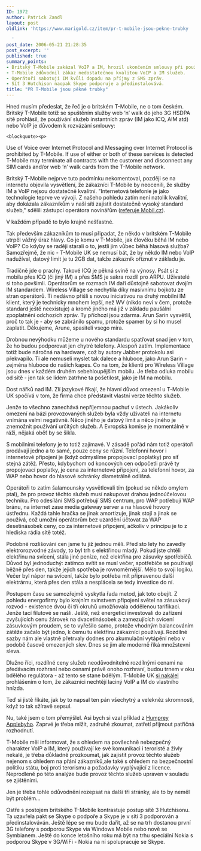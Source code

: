 ```yaml
---
ID: 1972
author: Patrick Zandl
layout: post
oldlink: 'https://www.marigold.cz/item/pr-t-mobile-jsou-pekne-trubky

  '
post_date: 2006-05-21 21:28:35
post_excerpt: ''
published: true
summary_points:
- Britský T-Mobile zakázal VoIP a IM, hrozil ukončením smlouvy při používání.
- T-Mobile zdůvodnil zákaz nedostatečnou kvalitou VoIP a IM služeb.
- Operátoři sabotují IM kvůli dopadu na příjmy z SMS zpráv.
- Síť 3 Hutchison naopak Skype podporuje a předinstalovává.
title: "PR T-Mobile jsou pěkné trubky"
---
```


<p>Hned musím předeslat, že řeč je o britském T-Mobile, ne o tom českém. Britský T-Mobile totiž se spuštěním služby  web ‘n’ walk do jeho 3G HSDPA sítě prohlásil, že používání služeb instantních zpráv (IM jako ICQ, AIM atd) nebo VoIP je důvodem k rozvázání smlouvy:</p>

	<blockquote><p>
Use of Voice over Internet Protocol and Messaging over Internet Protocol is prohibited by T-Mobile. If use of either or both of these services is detected T-Mobile may terminate all contracts with the customer and disconnect any SIM cards and/or web ‘n’ walk cards from the T-Mobile network.</p>
</blockquote>
<p>Britský T-Mobile nejprve tuto podmínku nekomentoval, později se na internetu objevila vysvětlení, že zákazníci T-Mobile by neocenili, že služby IM a VoIP nejsou dostatečně kvalitní. "Internetová telefonie je jako technologie teprve ve vývoji. Z našeho pohledu zatím není natolik kvalitní, aby dokázala zákazníkům v naší síti zajistit dostatečně vysoký standard služeb," sdělili zástupci operátora novinářům (<a href="http://mobil.idnes.cz/t-mobile-uk-levne-volani-neni-v-zajmu-nasich-zakazniku-pfb-/mob_svet.asp?c=A060512_101353_mob_svet_dno">referuje Mobil.cz</a>). </p>

<p>V každém případě to bylo krajně nešťastné. </p>

<p>Tak především zákazníkům to musí připadat, že někdo v britském T-Mobile utrpěl vážný úraz hlavy. Co je komu v T-Mobile, jak člověku běhá IM nebo VoIP? Co kdyby se raději starali o to, jestli jim vůbec běhá hlasová služba? Samozřejmě, že nic - T-Mobile UK se nemusí bát, že by někdo IM nebo VoIP nadužíval, datový limit je tu 2GB dat, takže zákazník oříznut v základu je. </p>

<p>Tradičně jde o prachy. Takové ICQ je pěkná svině na výnosy. Psát si z mobilu přes ICQ (či jiný IM) a přes SMS je sakra rozdíl pro ARPU. Uživatelé si toho povšimli. Operátorům se rozmach IM daří důstojně sabotovat dvojím IM standardem. Wireless Village se nechytila díky masivnímu bojkotu ze stran operátorů. Ti nedávno přišli s novou iniciativou na druhý mobilní IM klient, který je technicky mnohem lepší, než WV (nikdo neví v čem, protože standard ještě neexistuje) a kromě jiného má již v základu paušální zpoplatnění odchozích zpráv. Ty příchozí jsou zdarma. Arun Sarin vysvětlil, proč to tak je - aby se zabránilo spamu, protože spamer by si ho musel zaplatit. Děkujeme, Arune, spasiteli vsego mira. </p>

<p>Drobnou nevýhodku můžeme u nového standardu spatřovat snad jen v tom, že ho budou podporovat jen chytré telefony. Alespoň zatím. Implementace totiž bude náročná na hardware, což by autory Jabber protokolu asi překvapilo. Ti ale nemuseli myslet tak dalece a hluboce, jako Arun Sarin - zejména hluboce do našich kapes. Co na tom, že klienti pro Wireless Village jsou dnes v každém druhém sebehloupějším mobilu. Je třeba odluka mobilu od sítě - jen tak se lidem zatrhne ta pošetilost, jako je IM na mobilu. </p>

<p>Dost nářků nad IM. Zlí jazykové říkají, že hlavní důvod omezení u T-Mobile UK spočívá v tom, že firma chce představit vlastní verze těchto služeb. </p>

<p>Jenže to všechno zanechává nepříjemnou pachuť v ústech. Jakákoliv omezení na bázi provozovaných služeb byla vždy uživateli na internetu vnímána velmi negativně. Něco jiného je datový limit a něco jiného je znemožnit používání určitých služeb. A Evropská komise je momentálně v ráži, nějaká oběť by se šikla. </p>

<p>S mobilními telefony je to totiž zajímavé. V zásadě pořád nám totiž operátoři prodávají jedno a to samé, pouze ceny se různí. Telefonní hovor i internetové připojení je  (když odmyslíme propojovací poplatky) pro síť stejná zátěž. Přesto, kdybychom od koncových cen odpočetli právě ty propojovací poplatky, je cena za internetové připojení, za telefonní hovor, za WAP nebo hovor do hlasové schránky diametrálně odlišná. </p>

<p>Operátoři to zatím šalamounsky vysvětlovali tím (pokud se někdo omylem ptal), že pro provoz těchto služeb musí nakupovat drahou jednoúčelovou techniku. Pro odesílání SMS potřebují SMS centrum, pro WAP potřebují WAP bránu, na internet zase media gateway server a na hlasové hovory ústřednu. Každá tahle hračka se jinak amortizuje, jinak stojí a jinak se používá, což umožní operátorům bez uzardění účtovat za WAP desetinásobek ceny, co za internetové připojení, ačkoliv v principu je to z hlediska rádia sítě totéž. </p>

<p>Podobné rozlišování cen jsme tu již jednou měli. Před sto lety ho zavedly elektrorozvodné závody, to byl trh s elektřinou mladý. Pokud jste chtěli elektřinu na svícení, stála jiné peníze, než elektřina pro zásuvky spotřebičů. Důvod byl jednoduchý: zatímco svítit se musí večer, spotřebiče se používají běžně přes den, takže jejich spotřeba je rovnoměrnější. Mělo to svoji logiku. Večer byl nápor na svícení, takže bylo potřeba mít připravenou další elektrárnu, která přes den stála a nesplácela se tedy investice do ní. </p>

<p>Postupem času se samozřejmě vyskytla řada metod, jak toto obejít. Z pohledu energofirmy bylo krajním svinstvem připojení světel na zásuvkový rozvod - existence dvou či tří okruhů umožňovala oddělenou tarifikaci. Jenže tací filutové se našli. Ještě, než energetici investovali do zařízení zvyšujících cenu žárovek na dvacetinásobek a zamezujících svícení zásuvkovým proudem, se to vyřešilo samo, protože vhodným balancováním zátěže začalo být jedno, k čemu tu elektřinu zákazníci používají. Rozdílné sazby nám ale vlastně přetrvaly dodnes pro akumulační vytápění nebo v podobě časově omezených slev. Dnes se jim ale moderně říká množstevní sleva. </p>

<p>Dlužno říci, rozdílné ceny služeb neodůvodnitelné rozdílnými cenami na předávacím rozhraní nebo cenami právě onoho rozhraní, budou trnem v oku bdělého regulátora - až tento se stane bdělým. T-Mobile UK <a href="http://news.zdnet.co.uk/communications/3ggprs/0,39020339,39268492,00.htm">si nakálel</a> prohlášením o tom, že zákazníci nechtějí laciný VoIP a IM do vlastního hnízda. </p>

<p>Teď si jistě říkáte, jak by to napsal ten pán všechytrý a velekněz skromnosti, když to tak sžíravě sepsul. </p>

<p>Nu, také jsem o tom přemýšlel. Asi bych si vzal příklad z <a href="http://www.yes-minister.com">Humprey Applebyho</a>. Zaprvé je třeba mlžit, zadruhé zkoumat, zatřetí přijmout patřičná rozhodnutí. </p>

<p>T-Mobile měl informovat, že s ohledem na povšechně nebezpečný charakter VoIP a IM, který používají ke své komunikaci i teroristé a živly nekalé, je třeba důkladně prozkoumat, jak zajistit provoz těchto služeb nejenom s ohledem na přání zákazníků,ale také s ohledem na bezpečnostní politiku státu, boj proti terorismu a požadavky vyplývající z licence. Neprodleně po této analýze bude provoz těchto služeb upraven v souladu se zjištěními. </p>

<p>Jen je třeba tohle odůvodnění rozepsat na další tři stránky, ale to by neměl být problém... </p>

<p>Ostře s postojem britského T-Mobile kontrastuje postup sítě 3 Hutchisonu. Ta uzavřela pakt se Skype o podpoře a Skype je v síti 3 podporován a předinstalováván. Ještě lépe se mu bude dařit, až se na trh dostanou první 3G telefony s podporou Skype via Windows Mobile nebo nově se Symbianem. Ještě do konce letošního roku má být na trhu speciální Nokia s podporou Skype v 3G/WiFi - Nokia na ní spolupracuje se Skype.
</p>